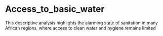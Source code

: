 # Access_to_basic_water
This descriptive analysis highlights the alarming state of sanitation in many African regions, where access to clean water and hygiene remains limited
